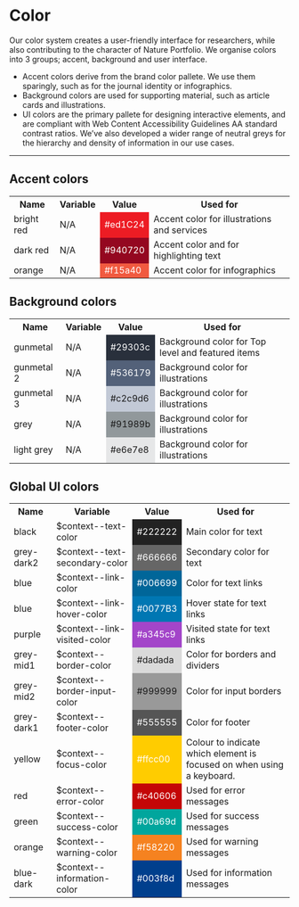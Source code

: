 # Color

Our color system creates a user-friendly interface for researchers, while also contributing to the character of Nature Portfolio. We organise colors into 3 groups; accent, background and user interface.

* Accent colors derive from the brand color pallete. We use them sparingly, such as for the journal identity or infographics.
* Background colors are used for supporting material, such as article cards and illustrations. 
* UI colors are the primary pallete for designing interactive elements, and are compliant with Web Content Accessibility Guidelines AA standard contrast ratios. We’ve also developed a wider range of neutral greys for the hierarchy and density of information in our use cases. 

---

## Accent colors

<table>
	<tr>
		<th>
			Name 
		</th>
		<th>
			Variable 
		</th>	
		<th>
			Value 
		</th>
		<th>
			Used for 
		</th>
	</tr>
	<tr>
		<td>
			bright red  
		</td>
		<td>
			N/A 
		</td>
		<td style="background-color: #ed1C24; color: #ffffff">
			#ed1C24
		</td>
		<td>
			Accent color for illustrations and services
		</td>
	</tr>	
	<tr>
		<td>
			dark red   
		</td>
		<td>
			N/A 
		</td>
		<td style="background-color: #940720; color: #ffffff">
			#940720
		</td>
		<td>
			Accent color and for highlighting text
		</td>
	</tr>	
	<tr>
		<td>
			orange  
		</td>
		<td>
			N/A 
		</td>
		<td style="background-color: #f15a40; color: #ffffff">
			#f15a40
		</td>
		<td>
			Accent color for infographics
		</td>
	</tr>		
</table>	



## Background colors

<table>
	<tr>
		<th>
			Name         
		</th>
		<th>
			Variable      
		</th>	
		<th>
			Value    
		</th>
		<th>
			Used for    
		</th>
	</tr>
	<tr>
		<td>
			gunmetal  
		</td>
		<td>
			N/A 
		</td>
		<td style="background-color: #29303c; color: #ffffff">
			#29303c
		</td>
		<td>
			Background color for Top level and featured items
		</td>
	</tr>	
	<tr>
		<td>
			gunmetal 2  
		</td>
		<td>
			N/A 
		</td>
		<td style="background-color: #536179; color: #ffffff">
			#536179
		</td>
		<td>
			Background color for illustrations
	</td>
	<tr>
		<td>
			gunmetal 3  
		</td>
		<td>
			N/A 
		</td>
		<td style="background-color: #c2c9d6">
			#c2c9d6
		</td>
		<td>
			Background color for illustrations
	</td>
	<tr>
		<td>
			grey  
		</td>
		<td>
			N/A 
		</td>
		<td style="background-color: #91989b">
			#91989b
		</td>
		<td>
			Background color for illustrations
	</td>
	<tr>
		<td>
			light grey  
		</td>
		<td>
			N/A 
		</td>
		<td style="background-color: #e6e7e8">
			#e6e7e8
		</td>
		<td>
			Background color for illustrations
	</td>
</table>



## Global UI colors

<table>
	<tr>
		<th>
			Name 
		</th>
		<th>
			Variable 
		</th>	
		<th>
			Value 
		</th>
		<th>
			Used for 
		</th>
	</tr>
	<tr>
		<td>
			black  
		</td>
		<td>
			$context--text-color 
		</td>
		<td style="background-color: #222222; color: #ffffff">
			#222222
		</td>
		<td>
			Main color for text
		</td>
	</tr>	
	<tr>
		<td>
			grey-dark2  
		</td>
		<td>
			$context--text-secondary-color  
		</td>
		<td style="background-color: #666666; color: #ffffff">
			#666666
		</td>
		<td>
			Secondary color for text
		</td>
	</tr>	
	<tr>
		<td>
			blue  
		</td>
		<td>
			$context--link-color 
		</td>
		<td style="background-color: #006699; color: #ffffff">
			#006699
		</td>
		<td>
			Color for text links
		</td>
	</tr>		
	<tr>
		<td>
			blue  
		</td>
		<td>
			$context--link-hover-color 
		</td>
		<td style="background-color: #0077B3; color: #ffffff">
			#0077B3
		</td>
		<td>
			Hover state for text links
		</td>
	</tr>
	<tr>		
		<td>
			purple  
		</td>
		<td>
			$context--link-visited-color 
		</td>
		<td style="background-color: #a345c9; color: #ffffff">
			#a345c9
		</td>
		<td>
			Visited state for text links
		</td>
	</tr>
	<tr>		
		<td>
			grey-mid1  
		</td>
		<td>
			$context--border-color
		</td>
		<td style="background-color: #dadada">
			#dadada
		</td>
		<td>
			Color for borders and dividers
		</td>
	</tr>
	<tr>		
		<td>
			grey-mid2  
		</td>
		<td>
			$context--border-input-color
		</td>
		<td style="background-color: #999999">
			#999999
		</td>
		<td>
			Color for input borders
		</td>
	</tr>
	<tr>		
		<td>
			grey-dark1  
		</td>
		<td>
			$context--footer-color
		</td>
		<td style="background-color: #555555; color: #ffffff">
			#555555
		</td>
		<td>
			Color for footer
		</td>
	</tr>
	<tr>		
		<td>
			yellow  
		</td>
		<td>
			$context--focus-color
		</td>
		<td style="background-color: #ffcc00; color: #ffffff">
			#ffcc00
		</td>
		<td>
			Colour to indicate which element is focused on when using a keyboard.
		</td>
	</tr>
	<tr>		
		<td>
			red  
		</td>
		<td>
			$context--error-color
		</td>
		<td style="background-color: #c40606; color: #ffffff">
			#c40606
		</td>
		<td>
			Used for error messages
		</td>
	</tr>	
	<tr>	
		<td>
			green  
		</td>
		<td>
			$context--success-color
		</td>
		<td style="background-color: #00a69d; color: #ffffff">
			#00a69d
		</td>
		<td>
			Used for success messages
		</td>
	</tr>
		<tr>	
		<td>
			orange  
		</td>
		<td>
			$context--warning-color
		</td>
		<td style="background-color: #f58220; color: #ffffff">
			#f58220
		</td>
		<td>
			Used for warning messages
		</td>
	</tr>
	</tr>
		<tr>	
		<td>
			blue-dark  
		</td>
		<td>
			$context--information-color
		</td>
		<td style="background-color: #003f8d; color: #ffffff">
			#003f8d
		</td>
		<td>
			Used for information messages
		</td>
	</tr>
</table>	


